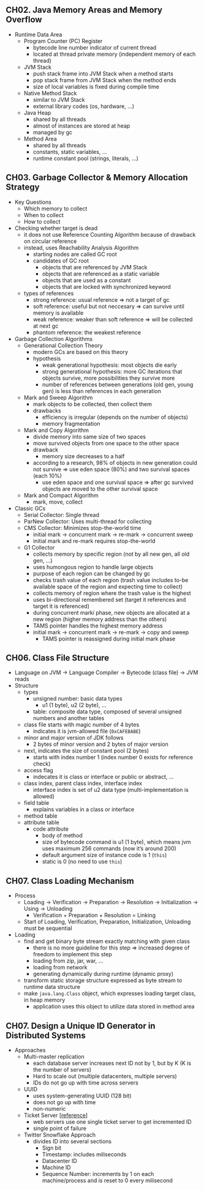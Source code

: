 ## CH02. Java Memory Areas and Memory Overflow

- Runtime Data Area
    - Program Counter (PC) Register
        - bytecode line number indicator of current thread
        - located at thread private memory (independent memory of each thread)
    - JVM Stack
        - push stack frame into JVM Stack when a method starts
        - pop stack frame from JVM Stack when the method ends
        - size of local variables is fixed during compile time
    - Native Method Stack
        - similar to JVM Stack
        - external library codes (os, hardware, ...)
    - Java Heap
        - shared by all threads
        - almost of instances are stored at heap
        - managed by gc
    - Method Area
        - shared by all threads
        - constants, static variables, ...
        - runtime constant pool (strings, literals, ...)

## CH03. Garbage Collector & Memory Allocation Strategy

- Key Questions
    - Which memory to collect
    - When to collect
    - How to collect
- Checking whether target is dead
    - it does not use Reference Counting Algorithm because of drawback on circular reference
    - instead, uses Reachability Analysis Algorithm
        - starting nodes are called GC root
        - candidates of GC root
            - objects that are referenced by JVM Stack
            - objects that are referenced as a static variable
            - objects that are used as a constant
            - objects that are locked with synchronized keyword
    - types of references
        - strong reference: usual reference => not a target of gc
        - soft reference: useful but not neccesary => can survive until memory is available
        - weak reference: weaker than soft reference => will be collected at next gc
        - phantom reference: the weakest reference
- Garbage Collection Algorithms
    - Generational Collection Theory
        - modern GCs are based on this theory
        - hypothesis
            - weak generational hypothesis: most objects die early
            - strong generational hypothesis: more GC iterations that objects survive, more possibilities they survive more
            - number of references between generations (old gen, young gen) is less than references in each generation
    - Mark and Sweep Algorithm
        - mark objects to be collected, then collect them
        - drawbacks
            - efficiency is irregular (depends on the number of objects)
            - memory fragmentation
    - Mark and Copy Algorithm
        - divide memory into same size of two spaces
        - move survived objects from one space to the other space
        - drawback
            - memory size decreases to a half
        - according to a research, 98% of objects in new generation could not survive
        => use eden space (80%) and two survival spaces (each 10%)
            - use eden space and one survival space => after gc survived objects are moved to the other survival space
    - Mark and Compact Algorithm
        - mark, move, collect
- Classic GCs
    - Serial Collector: Single thread
    - ParNew Collector: Uses multi-thread for collecting
    - CMS Collector: Minimizes stop-the-world time
        - initial mark → concurrent mark → re-mark → concurrent sweep
        - initial mark and re-mark requires stop-the-world
    - G1 Collector
        - collects memory by specific region (not by all new gen, all old gen, …)
        - uses humongous region to handle large objects
        - purpose of each region can be changed by gc
        - checks trash value of each region (trash value includes to-be available space of the region and expecting time to collect)
        - collects memory of region where the trash value is the highest
        - uses bi-directional remembered set (target it references and target it is referenced)
        - during concurrent marki phase, new objects are allocated at a new region (higher memory address than the others)
        - TAMS pointer handles the highest memory address
        - initial mark → concurrent mark → re-mark → copy and sweep
            - TAMS pointer is reassigned during initial mark phase

## CH06. Class File Structure

- Language on JVM → Language Compiler → Bytecode (class file) → JVM reads
- Structure
    - types
        - unsigned number: basic data types
            - u1 (1 byte), u2 (2 byte), …
        - table: composite data type, composed of several unsigned numbers and another tables
    - class file starts with magic number of 4 bytes
        - indicates it is jvm-allowed file (`0xCAFEBABE`)
    - minor and major version of JDK follows
        - 2 bytes of minor version and 2 bytes of major version
    - next, indicates the size of constant pool (2 bytes)
        - starts with index number 1 (index number 0 exists for reference check)
    - access flag
        - indecates it is class or interface or public or abstract, …
    - class index, parent class index, interface index
        - interface index is set of u2 data type (multi-implementation is allowed)
    - field table
        - explains variables in a class or interface
    - method table
    - attribute table
        - code attribute
            - body of method
            - size of bytecode command is u1 (1 byte), which means jvm uses maximum 256 commands (now it’s around 200)
            - default argument size of instance code is 1 (`this`)
            - static is 0 (no need to use `this`)

## CH07. Class Loading Mechanism

- Process
    - Loading → Verification → Preparation → Resolution → Initialization → Using → Unloading
        - Verification + Preparation + Resolution = Linking
    - Start of Loading, Verification, Preparation, Initialization, Unloading must be sequential
- Loading
    - find and get binary byte stream exactly matching with given class
        - there is no more guideline for this step 
        ⇒ increased degree of freedom to implement this step
        - loading from zip, jar, war, ...
        - loading from network
        - generating dynamically during runtime (dynamic proxy)
    - transform static storage structure expressed as byte stream to runtime data structure
    - make `java.lang.Class` object, which expresses loading target class, in heap memory
        - application uses this object to utilize data stored in method area

## CH07. Design a Unique ID Generator in Distributed Systems

- Approaches
    - Multi-master replication
        - each database server increases next ID not by 1, but by K (K is the number of servers)
        - Hard to scale out (multiple datacenters, multiple servers)
        - IDs do not go up with time across servers
    - UUID
        - uses system-generating UUID (128 bit)
        - does not go up with time
        - non-numeric
    - Ticket Server [[reference](https://code.flickr.net/2010/02/08/ticket-servers-distributed-unique-primary-keys-on-the-cheap/)]
        - web servers use one single ticket server to get incremented ID
        - single point of failure
    - Twitter Snowflake Approach
        - divides ID into several sections
            - Sign bit
            - Timestamp: includes miliseconds
            - Datacenter ID
            - Machine ID
            - Sequence Number: increments by 1 on each machine/process and is reset to 0 every milisecond